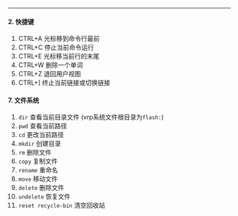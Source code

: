 - - - 

#### 2. 快捷键
1. CTRL+A 光标移到命令行最前
2. CTRL+C 停止当前命令运行
3. CTRL+E 光标移当前行的末尾
4. CTRL+W 删除一个单词
5. CTRL+Z 退回用户视图
6. CTRL+] 终止当前链接或切换链接


#### 7. 文件系统
1. `dir`  查看当前目录文件 (vrp系统文件根目录为`flash:`)
2. `pwd`  查看当前路径
3. `cd`  更改当前路径
4. `mkdir`  创建目录
5. `rm`  删除文件
6. `copy` 复制文件
7. `rename` 重命名
8. `move` 移动文件
9. `delete` 删除文件
10. `undelete` 恢复文件
11. `reset recycle-bin` 清空回收站